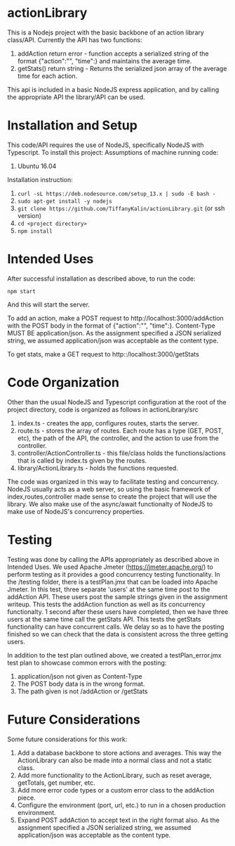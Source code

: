 # actionLibrary
This is a Nodejs project with the basic backbone of an action library class/API. Currently the API has two functions:
1. addAction return error - function accepts a serialized string of the format {"action":"<action>", "time":<time>} and maintains the average time.
2. getStats() return string - Returns the serialized json array of the average time for each action. 

This api is included in a basic NodeJS express application, and by calling the appropriate API the library/API can be used. 

# Installation and Setup
This code/API requires the use of NodeJS, specifically NodeJS with Typescript. To install this project:
Assumptions of machine running code:
1. Ubuntu 16.04

Installation instruction:
1. `curl -sL https://deb.nodesource.com/setup_13.x | sudo -E bash -`
2. `sudo apt-get install -y nodejs`
3. `git clone https://github.com/TiffanyKalin/actionLibrary.git` (or ssh version)
4. `cd <project directory>`
5. `npm install`

# Intended Uses
After successful installation as described above, to run the code:

`npm start`

And this will start the server. 

To add an action, make a POST request to http://localhost:3000/addAction with the POST body in the format of {"action":"<action>", "time":<time>}.
Content-Type MUST BE application/json. As the assignment specified a JSON serialized string, we assumed application/json was acceptable as the content type. 


To get stats, make a GET request to http::/localhost:3000/getStats

# Code Organization
Other than the usual NodeJS and Typescript configuration at the root of the project directory, code is organized as follows in actionLibrary/src
1. index.ts - creates the app, configures routes, starts the server.
2. route.ts - stores the array of routes. Each route has a type (GET, POST, etc), the path of the API, the controller, and the action to use from the controller.
3. controller/ActionController.ts - this file/class holds the functions/actions that is called by index.ts given by the routes. 
4. library/ActionLibrary.ts - holds the functions requested. 

The code was organized in this way to facilitate testing and concurrency. NodeJS usually acts as a web server, so using the basic framework of index,routes,controller made sense to create the project that will use the library. We also make use of the async/await functionalty of NodeJS to make use of NodeJS's concurrency properties. 

# Testing
Testing was done by calling the APIs appropriately as described above in Intended Uses. We used Apache Jmeter (https://jmeter.apache.org/) to perform testing as it provides a good concurrency testing functionality. In the <root project directory>/testing folder, there is a testPlan.jmx that can be loaded into Apache Jmeter. In this test, three separate 'users' at the same time post to the addAction API. These users post the sample strings given in the assignment writeup. This tests the addAction function as well as its concurrency functionalty. 1 second after these users have completed, then we have three users at the same time call the getStats API. This tests the getStats functionality can have concurrent calls. We delay so as to have the posting finished so we can check that the data is consistent across the three getting users. 

In addition to the test plan outlined above, we created a testPlan_error.jmx test plan to showcase common errors with the posting:
1. application/json not given as Content-Type
2. The POST body data is in the wrong format. 
3. The path given is not /addAction or /getStats


# Future Considerations
Some future considerations for this work:
1. Add a database backbone to store actions and averages. This way the ActionLibrary can also be made into a normal class and not a static class. 
2. Add more functionality to the ActionLibrary, such as reset average, getTotals, get number, etc. 
3. Add more error code types or a custom error class to the addAction piece. 
4. Configure the environment (port, url, etc.) to run in a chosen production environment. 
5. Expand POST addAction to accept text in the right format also. As the assignment specified a JSON serialized string, we assumed application/json was acceptable as the content type. 







